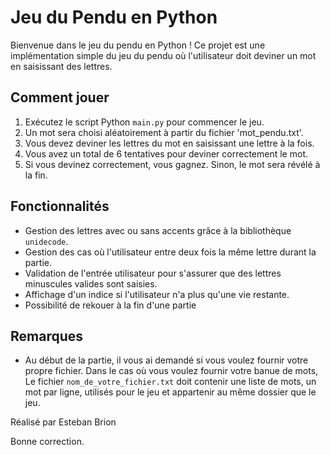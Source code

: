 # Jeu du Pendu en Python

Bienvenue dans le jeu du pendu en Python ! Ce projet est une implémentation simple du jeu du pendu où l'utilisateur doit deviner un mot en saisissant des lettres.

## Comment jouer

1. Exécutez le script Python `main.py` pour commencer le jeu.
2. Un mot sera choisi aléatoirement à partir du fichier 'mot_pendu.txt'.
3. Vous devez deviner les lettres du mot en saisissant une lettre à la fois.
4. Vous avez un total de 6 tentatives pour deviner correctement le mot.
5. Si vous devinez correctement, vous gagnez. Sinon, le mot sera révélé à la fin.

## Fonctionnalités

- Gestion des lettres avec ou sans accents grâce à la bibliothèque `unidecode`.
- Gestion des cas où l'utilisateur entre deux fois la même lettre durant la partie.
- Validation de l'entrée utilisateur pour s'assurer que des lettres minuscules valides sont saisies.
- Affichage d'un indice si l'utilisateur n'a plus qu'une vie restante.
- Possibilité de rekouer à la fin d'une partie 

## Remarques

- Au début de la partie, il vous ai demandé si vous voulez fournir votre propre fichier. Dans le cas où vous voulez fournir votre banue de mots, Le fichier `nom_de_votre_fichier.txt` doit contenir une liste de mots, un mot par ligne, utilisés pour le jeu et appartenir au même dossier que le jeu.

Réalisé par Esteban Brion

Bonne correction.

